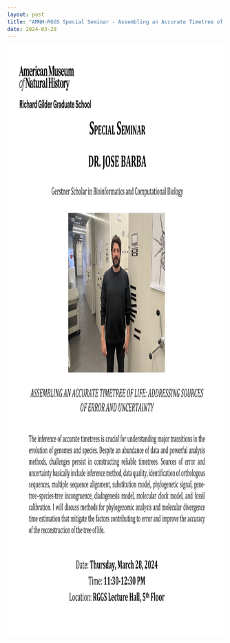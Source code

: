 ```yaml
---
layout: post
title: "AMNH-RGGS Special Seminar - Assembling an Accurate Timetree of Life: Addressing Sources of Error and Uncertainty"
date: 2024-03-28
---
```


<p style="text-align:center;"><img src="/img/photo17.jpg" height="1376" width="1062"></p>

